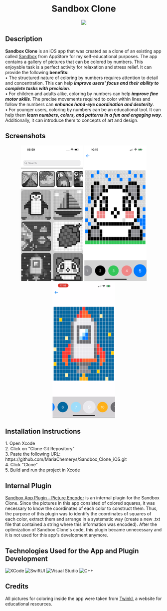 <h1 align="center">Sandbox Clone</h1>
<p align="center">
<img src="https://github.com/MariaChemerys/Sandbox_Clone_iOS/blob/main/Sandbox%20Clone%20GIF.gif?raw=true" width="200" height=auto />
</p>
<h2>Description</h2>
<b>Sandbox Clone</b> is an iOS app that was created as a clone of an existing app called <a href="https://apps.apple.com/ua/app/sandbox-pixel-art-colouring/id1237405816">Sandbox</a> from AppStore for my self-educational purposes.
The app contains a gallery of pictures that can be colored by numbers. This enjoyable task is a perfect activity for relaxation  and stress relief. It can provide the following <b>benefits</b>:<br>
• The structured nature of coloring by numbers requires attention to detail and concentration. This can help <strong><em>improve users' focus and their ability to complete tasks with precision</em></strong>.<br>
• For children and adults alike, coloring by numbers can help <strong><em>improve fine motor skills</em></strong>.
The precise movements required to color within lines and follow the numbers can <strong><em>enhance hand-eye coordination and dexterity</em></strong>.<br>
• For younger users, coloring by numbers can be an educational tool. It can help them <strong><em>learn numbers, colors, and patterns in a fun and engaging way</em></strong>.
Additionally, it can introduce them to concepts of art and design.<br>

<h2>Screenshots</h2>
<p align="center">
<img src="https://github.com/MariaChemerys/Sandbox_Clone_iOS/blob/main/Sandbox%20Screenshot%201.PNG?raw=true" width="200" height=auto />
<img src="https://github.com/MariaChemerys/Sandbox_Clone_iOS/blob/main/Sandbox%20Screenshot%202.PNG?raw=true" width="200" height=auto />
<img src="https://github.com/MariaChemerys/Sandbox_Clone_iOS/blob/main/Sandbox%20Screenshot%203.PNG?raw=true" width="200" height=auto />
</p>

<h2>Installation Instructions</h2>
1. Open Xcode<br>
2. Click on "Clone Git Repository"<br>
3. Paste the following URL: https://github.com/MariaChemerys/Sandbox_Clone_iOS.git <br>
4. Click "Clone"<br>
5. Build and run the project in Xcode<br>

<h2>Internal Plugin</h2>
<a href="https://github.com/MariaChemerys/Sandbox_App_Plugin-Picture_Encoder">Sandbox App Plugin - Picture Encoder</a> is an internal plugin for the Sandbox Clone. Since the pictures in this app consisted of colored squares, it was necessary to know the coordinates of each color to construct them. Thus, the purpose of this plugin was to identify the coordinates of squares of each color, extract them and arrange in a systematic way (create a new .txt file that contained a string where this information was encoded). After the optimization of Sandbox Clone's code, this plugin became unnecessary and it is not used for this app's development anymore.

<h2>Technologies Used for the App and Plugin Development</h2>
<p align="left">
  <img src="https://img.shields.io/badge/XCode-blue?style=for-the-badge&logo=#5B4638" alt="XCode" />
  <img src="https://img.shields.io/badge/SwiftUI-fffb0a?style=for-the-badge&logo=#5B4638" alt="SwiftUI" />
  <img src="https://img.shields.io/badge/Visual%20Studio-7509b0?style=for-the-badge" alt="Visual Studio" />
  <img src="https://img.shields.io/badge/C++-24b8f2?style=for-the-badge" alt="C++" />
</p>
<h2>Credits</h2>
All pictures for coloring inside the app were taken from <a href="https://www.twinkl.co.za">Twinkl</a>, a website for educational resources.<br>
